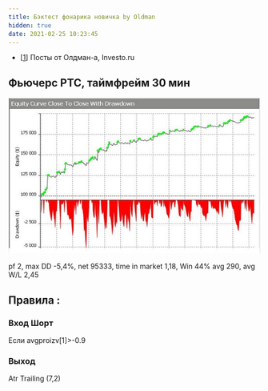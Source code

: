 ```yaml
---
title: Бэктест фонарика новичка by Oldman
hidden: true
date: 2021-02-25 10:23:45
---
```



* <p>[<a href="https://club.investo.ru/viewtopic.php?f=14&t=122592&sid=97a0c13f647463bf27ea203794ecc24a">1</a>]        Посты от Олдман-а, Investo.ru </p>


## Фьючерс РТС, таймфрейм 30 мин

<img src="https://raw.githubusercontent.com/Ragve-hub/scribble/gh-pages/images/fonarik_backtest.jpg" alt="Фундаментальный анализ">

pf 2, max DD -5,4%, net 95333, time in market 1,18,
Win 44% avg 290, avg W/L 2,45

## Правила :

### Вход Шорт
Если avgproizv[1]>-0.9

### Выход
Atr Trailing (7,2)
